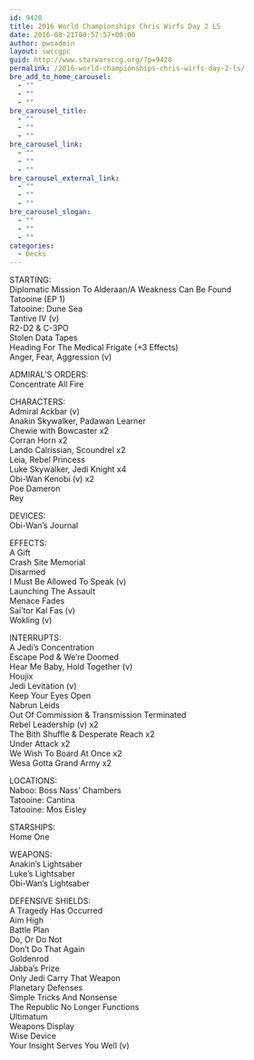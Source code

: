 ```yaml
---
id: 9420
title: 2016 World Championships Chris Wirfs Day 2 LS
date: 2016-08-21T00:57:57+00:00
author: pwsadmin
layout: swccgpc
guid: http://www.starwarsccg.org/?p=9420
permalink: /2016-world-championships-chris-wirfs-day-2-ls/
bre_add_to_home_carousel:
  - ""
  - ""
  - ""
bre_carousel_title:
  - ""
  - ""
  - ""
bre_carousel_link:
  - ""
  - ""
  - ""
bre_carousel_external_link:
  - ""
  - ""
  - ""
bre_carousel_slogan:
  - ""
  - ""
  - ""
categories:
  - Decks
---
```

STARTING:  
Diplomatic Mission To Alderaan/A Weakness Can Be Found  
Tatooine (EP 1)  
Tatooine: Dune Sea  
Tantive IV (v)  
R2-D2 & C-3PO  
Stolen Data Tapes  
Heading For The Medical Frigate (+3 Effects)  
Anger, Fear, Aggression (v)

ADMIRAL&#8217;S ORDERS:  
Concentrate All Fire

CHARACTERS:  
Admiral Ackbar (v)  
Anakin Skywalker, Padawan Learner  
Chewie with Bowcaster x2  
Corran Horn x2  
Lando Calrissian, Scoundrel x2  
Leia, Rebel Princess  
Luke Skywalker, Jedi Knight x4  
Obi-Wan Kenobi (v) x2  
Poe Dameron  
Rey

DEVICES:  
Obi-Wan&#8217;s Journal

EFFECTS:  
A Gift  
Crash Site Memorial  
Disarmed  
I Must Be Allowed To Speak (v)  
Launching The Assault  
Menace Fades  
Sai&#8217;tor Kal Fas (v)  
Wokling (v)

INTERRUPTS:  
A Jedi&#8217;s Concentration  
Escape Pod & We&#8217;re Doomed  
Hear Me Baby, Hold Together (v)  
Houjix  
Jedi Levitation (v)  
Keep Your Eyes Open  
Nabrun Leids  
Out Of Commission & Transmission Terminated  
Rebel Leadership (v) x2  
The Bith Shuffle & Desperate Reach x2  
Under Attack x2  
We Wish To Board At Once x2  
Wesa Gotta Grand Army x2

LOCATIONS:  
Naboo: Boss Nass&#8217; Chambers  
Tatooine: Cantina  
Tatooine: Mos Eisley

STARSHIPS:  
Home One

WEAPONS:  
Anakin&#8217;s Lightsaber  
Luke&#8217;s Lightsaber  
Obi-Wan&#8217;s Lightsaber

DEFENSIVE SHIELDS:  
A Tragedy Has Occurred  
Aim High  
Battle Plan  
Do, Or Do Not  
Don&#8217;t Do That Again  
Goldenrod  
Jabba&#8217;s Prize  
Only Jedi Carry That Weapon  
Planetary Defenses  
Simple Tricks And Nonsense  
The Republic No Longer Functions  
Ultimatum  
Weapons Display  
Wise Device  
Your Insight Serves You Well (v)